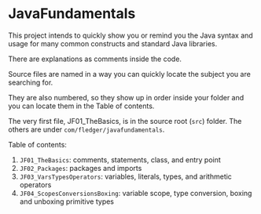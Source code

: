  # JavaFundamentals

This project intends to quickly show you or remind you the Java syntax and usage for many common constructs and standard Java libraries.

There are explanations as comments inside the code.

Source files are named in a way you can quickly locate the subject you are searching for.

They are also numbered, so they show up in order inside your folder and you can locate them in the Table of contents.
 
 The very first file, JF01_TheBasics, is in the source root (`src`) folder. The others are under 
 `com/fledger/javafundamentals`.

Table of contents:

1. `JF01_TheBasics`: comments, statements, class, and entry point
2. `JF02_Packages`: packages and imports
3. `JF03_VarsTypesOperators`: variables, literals, types, and arithmetic operators
4. `JF04_ScopesConversionsBoxing`: variable scope, type conversion, boxing and unboxing primitive types
